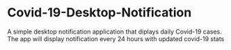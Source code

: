 # Covid-19-Desktop-Notification
A simple desktop notification application that diplays daily Covid-19 cases. The app will display notification every 24 hours with updated covid-19 stats
